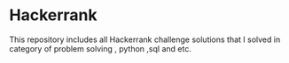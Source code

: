 # Hackerrank
This repository includes all Hackerrank challenge solutions that I solved in category of problem solving , python ,sql and etc.
